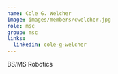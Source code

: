 ```yaml
---
name: Cole G. Welcher
image: images/members/cwelcher.jpg
role: msc 
group: msc
links:
  linkedin: cole-g-welcher
---
```


BS/MS Robotics


